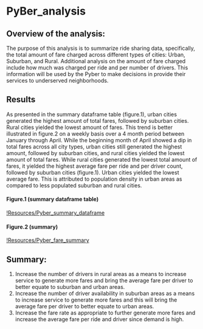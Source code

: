 # PyBer_analysis
## Overview of the analysis: 
The purpose of this analysis is to summarize ride sharing data, specifically, the total amount of fare charged across different types of cities: Urban, Suburban, and Rural. Additional analysis on the amount of fare charged include how much was charged per ride and per number of drivers. This information will be used by the Pyber to make decisions in provide their services to underserved neighborhoods.
## Results
As presented in the summary dataframe table (figure.1), urban cities generated the highest amount of total fares, followed by suburban cities. Rural cities yielded the lowest amount of fares. This trend is better illustrated in figure.2 on a weekly basis over a 4 month period between January through April. While the beginning month of April showed a dip in total fares across all city types, urban cities still generated the highest amount, followed by suburban cities, and rural cities yielded the lowest amount of total fares.
While rural cities generated the lowest total amount of fares, it yielded the highest average fare per ride and per driver count, followed by suburban cities (figure.1). Urban cities yielded the lowest average fare. This is attributed to population density in urban areas as compared to less populated suburban and rural cities.
#### Figure.1 (summary dataframe table)
[!Resources/Pyber_summary_dataframe](Pyber_summary_dataframe.png)

#### Figure.2 (summary)
[!Resources/Pyber_fare_summary](Pyber_fare_summary.png)

## Summary:

1.	Increase the number of drivers in rural areas as a means to increase service to generate more fares and bring the average fare per driver to better equate to suburban and urban areas.
2.	Increase the number of driver availability in suburban areas as a means to increase service to generate more fares and this will bring the average fare per driver to better equate to urban areas.
3.	Increase the fare rate as appropriate to further generate more fares and increase the average fare per ride and driver since demand is high.
